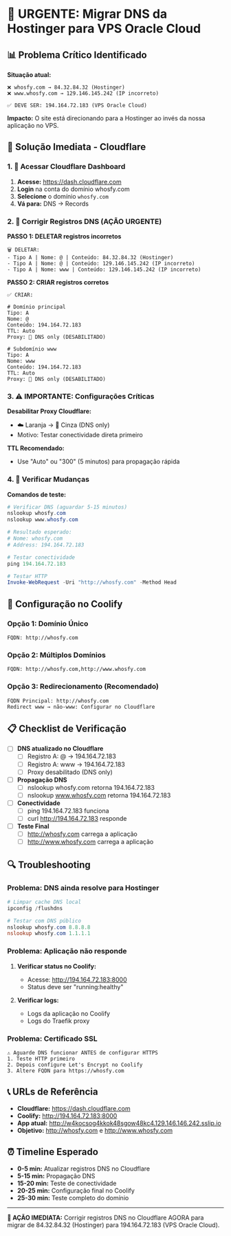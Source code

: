 # 🚨 URGENTE: Migrar DNS da Hostinger para VPS Oracle Cloud

## 📊 Problema Crítico Identificado

**Situação atual:**
```
❌ whosfy.com → 84.32.84.32 (Hostinger)
❌ www.whosfy.com → 129.146.145.242 (IP incorreto)

✅ DEVE SER: 194.164.72.183 (VPS Oracle Cloud)
```

**Impacto:** O site está direcionando para a Hostinger ao invés da nossa aplicação no VPS.

## 🎯 Solução Imediata - Cloudflare

### 1. 🔧 Acessar Cloudflare Dashboard

1. **Acesse:** https://dash.cloudflare.com
2. **Login** na conta do domínio whosfy.com
3. **Selecione** o domínio `whosfy.com`
4. **Vá para:** DNS → Records

### 2. 📝 Corrigir Registros DNS (AÇÃO URGENTE)

**PASSO 1: DELETAR registros incorretos**

```
🗑️ DELETAR:
- Tipo A | Nome: @ | Conteúdo: 84.32.84.32 (Hostinger)
- Tipo A | Nome: @ | Conteúdo: 129.146.145.242 (IP incorreto)
- Tipo A | Nome: www | Conteúdo: 129.146.145.242 (IP incorreto)
```

**PASSO 2: CRIAR registros corretos**

```
✅ CRIAR:

# Domínio principal
Tipo: A
Nome: @
Conteúdo: 194.164.72.183
TTL: Auto
Proxy: 🔴 DNS only (DESABILITADO)

# Subdomínio www
Tipo: A
Nome: www
Conteúdo: 194.164.72.183
TTL: Auto
Proxy: 🔴 DNS only (DESABILITADO)
```

### 3. ⚠️ IMPORTANTE: Configurações Críticas

**Desabilitar Proxy Cloudflare:**
- ☁️ Laranja → 🔘 Cinza (DNS only)
- Motivo: Testar conectividade direta primeiro

**TTL Recomendado:**
- Use "Auto" ou "300" (5 minutos) para propagação rápida

### 4. 🔄 Verificar Mudanças

**Comandos de teste:**
```powershell
# Verificar DNS (aguardar 5-15 minutos)
nslookup whosfy.com
nslookup www.whosfy.com

# Resultado esperado:
# Nome: whosfy.com
# Address: 194.164.72.183

# Testar conectividade
ping 194.164.72.183

# Testar HTTP
Invoke-WebRequest -Uri "http://whosfy.com" -Method Head
```

## 🚀 Configuração no Coolify

### Opção 1: Domínio Único
```
FQDN: http://whosfy.com
```

### Opção 2: Múltiplos Domínios
```
FQDN: http://whosfy.com,http://www.whosfy.com
```

### Opção 3: Redirecionamento (Recomendado)
```
FQDN Principal: http://whosfy.com
Redirect www → não-www: Configurar no Cloudflare
```

## 📋 Checklist de Verificação

- [ ] **DNS atualizado no Cloudflare**
  - [ ] Registro A: @ → 194.164.72.183
  - [ ] Registro A: www → 194.164.72.183
  - [ ] Proxy desabilitado (DNS only)
  
- [ ] **Propagação DNS**
  - [ ] nslookup whosfy.com retorna 194.164.72.183
  - [ ] nslookup www.whosfy.com retorna 194.164.72.183
  
- [ ] **Conectividade**
  - [ ] ping 194.164.72.183 funciona
  - [ ] curl http://194.164.72.183 responde
  
- [ ] **Teste Final**
  - [ ] http://whosfy.com carrega a aplicação
  - [ ] http://www.whosfy.com carrega a aplicação

## 🔍 Troubleshooting

### Problema: DNS ainda resolve para Hostinger

```powershell
# Limpar cache DNS local
ipconfig /flushdns

# Testar com DNS público
nslookup whosfy.com 8.8.8.8
nslookup whosfy.com 1.1.1.1
```

### Problema: Aplicação não responde

1. **Verificar status no Coolify:**
   - Acesse: http://194.164.72.183:8000
   - Status deve ser "running:healthy"

2. **Verificar logs:**
   - Logs da aplicação no Coolify
   - Logs do Traefik proxy

### Problema: Certificado SSL

```
⚠️ Aguarde DNS funcionar ANTES de configurar HTTPS
1. Teste HTTP primeiro
2. Depois configure Let's Encrypt no Coolify
3. Altere FQDN para https://whosfy.com
```

## 📞 URLs de Referência

- **Cloudflare:** https://dash.cloudflare.com
- **Coolify:** http://194.164.72.183:8000
- **App atual:** http://w4kocsog4kkok48sgow48kc4.129.146.146.242.sslip.io
- **Objetivo:** http://whosfy.com e http://www.whosfy.com

## ⏰ Timeline Esperado

- **0-5 min:** Atualizar registros DNS no Cloudflare
- **5-15 min:** Propagação DNS
- **15-20 min:** Teste de conectividade
- **20-25 min:** Configuração final no Coolify
- **25-30 min:** Teste completo do domínio

---

**🎯 AÇÃO IMEDIATA:** Corrigir registros DNS no Cloudflare AGORA para migrar de 84.32.84.32 (Hostinger) para 194.164.72.183 (VPS Oracle Cloud).